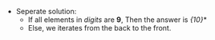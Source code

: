 * Seperate solution:
	* If all elements in *digits* are **9**, Then the answer is **{10*}**
	* Else, we iterates from the back to the front.
